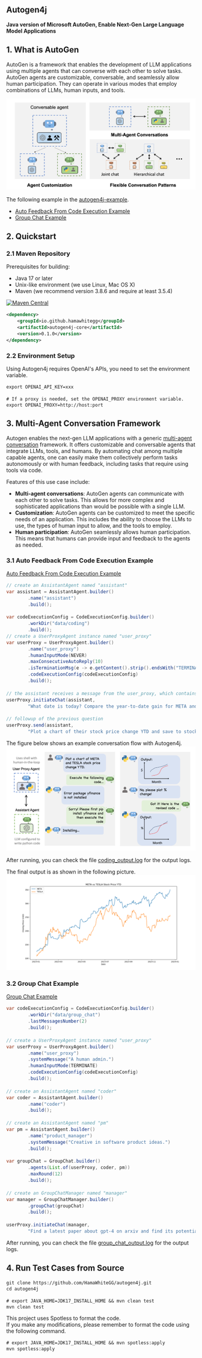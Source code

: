 ## Autogen4j
**Java version of Microsoft AutoGen, Enable Next-Gen Large Language Model Applications**

## 1. What is AutoGen

AutoGen is a framework that enables the development of LLM applications using multiple agents that can converse with each other to solve tasks. AutoGen agents are customizable, conversable, and seamlessly allow human participation. They can operate in various modes that employ combinations of LLMs, human inputs, and tools.

![AutoGen Overview](https://github.com/HamaWhiteGG/autogen4j/blob/dev/data/images/autogen_agentchat.png)

The following example in the [autogen4j-example](autogen4j-example/src/main/java/com/hw/autogen4j/example).

- [Auto Feedback From Code Execution Example](autogen4j-example/src/main/java/com/hw/autogen4j/example/AutoFeedbackFromCodeExecutionExample.java)
- [Group Chat Example](autogen4j-example/src/main/java/com/hw/autogen4j/example/GroupChatExample.java)

## 2. Quickstart

### 2.1 Maven Repository
Prerequisites for building:
* Java 17 or later
* Unix-like environment (we use Linux, Mac OS X)
* Maven (we recommend version 3.8.6 and require at least 3.5.4)

[![Maven Central](https://img.shields.io/maven-central/v/io.github.hamawhitegg/autogen4j-core)](https://maven-badges.herokuapp.com/maven-central/io.github.hamawhitegg/autogen4j-core)
```xml
<dependency>
    <groupId>io.github.hamawhitegg</groupId>
    <artifactId>autogen4j-core</artifactId>
    <version>0.1.0</version>
</dependency>
```

### 2.2 Environment Setup
Using Autogen4j requires OpenAI's APIs, you need to set the environment variable.
```shell
export OPENAI_API_KEY=xxx

# If a proxy is needed, set the OPENAI_PROXY environment variable.
export OPENAI_PROXY=http://host:port
```

## 3. Multi-Agent Conversation Framework

Autogen enables the next-gen LLM applications with a generic [multi-agent conversation](https://microsoft.github.io/autogen/docs/Use-Cases/agent_chat) framework. It offers customizable and conversable agents that integrate LLMs, tools, and humans.
By automating chat among multiple capable agents, one can easily make them collectively perform tasks autonomously or with human feedback, including tasks that require using tools via code.

Features of this use case include:

- **Multi-agent conversations**: AutoGen agents can communicate with each other to solve tasks. This allows for more complex and sophisticated applications than would be possible with a single LLM.
- **Customization**: AutoGen agents can be customized to meet the specific needs of an application. This includes the ability to choose the LLMs to use, the types of human input to allow, and the tools to employ.
- **Human participation**: AutoGen seamlessly allows human participation. This means that humans can provide input and feedback to the agents as needed.

### 3.1 Auto Feedback From Code Execution Example
[Auto Feedback From Code Execution Example](autogen4j-example/src/main/java/com/hw/autogen4j/example/AutoFeedbackFromCodeExecutionExample.java)

```java
// create an AssistantAgent named "assistant"
var assistant = AssistantAgent.builder()
        .name("assistant")
        .build();

var codeExecutionConfig = CodeExecutionConfig.builder()
        .workDir("data/coding")
        .build();
// create a UserProxyAgent instance named "user_proxy"
var userProxy = UserProxyAgent.builder()
        .name("user_proxy")
        .humanInputMode(NEVER)
        .maxConsecutiveAutoReply(10)
        .isTerminationMsg(e -> e.getContent().strip().endsWith("TERMINATE"))
        .codeExecutionConfig(codeExecutionConfig)
        .build();

// the assistant receives a message from the user_proxy, which contains the task description
userProxy.initiateChat(assistant,
        "What date is today? Compare the year-to-date gain for META and TESLA.");

// followup of the previous question
userProxy.send(assistant,
        "Plot a chart of their stock price change YTD and save to stock_price_ytd.png.");
```

The figure below shows an example conversation flow with Autogen4j.
![Agent Chat Example](https://github.com/HamaWhiteGG/autogen4j/blob/dev/data/images/chat_example.png)

After running, you can check the file [coding_output.log](data/coding/coding_output.log) for the output logs.

The final output is as shown in the following picture.
![stock_price_ytd](https://github.com/HamaWhiteGG/autogen4j/blob/dev/data/coding/stock_price_ytd.png)


### 3.2 Group Chat Example
[Group Chat Example](autogen4j-example/src/main/java/com/hw/autogen4j/example/GroupChatExample.java)

```java
var codeExecutionConfig = CodeExecutionConfig.builder()
        .workDir("data/group_chat")
        .lastMessagesNumber(2)
        .build();

// create a UserProxyAgent instance named "user_proxy"
var userProxy = UserProxyAgent.builder()
        .name("user_proxy")
        .systemMessage("A human admin.")
        .humanInputMode(TERMINATE)
        .codeExecutionConfig(codeExecutionConfig)
        .build();

// create an AssistantAgent named "coder"
var coder = AssistantAgent.builder()
        .name("coder")
        .build();

// create an AssistantAgent named "pm"
var pm = AssistantAgent.builder()
        .name("product_manager")
        .systemMessage("Creative in software product ideas.")
        .build();

var groupChat = GroupChat.builder()
        .agents(List.of(userProxy, coder, pm))
        .maxRound(12)
        .build();

// create an GroupChatManager named "manager"
var manager = GroupChatManager.builder()
        .groupChat(groupChat)
        .build();

userProxy.initiateChat(manager,
        "Find a latest paper about gpt-4 on arxiv and find its potential applications in software.");
```

After running, you can check the file [group_chat_output.log](data/group_chat/group_chat_output.log) for the output logs.


## 4. Run Test Cases from Source

```shell
git clone https://github.com/HamaWhiteGG/autogen4j.git
cd autogen4j

# export JAVA_HOME=JDK17_INSTALL_HOME && mvn clean test
mvn clean test
```

This project uses Spotless to format the code.   
If you make any modifications, please remember to format the code using the following command.

```shell
# export JAVA_HOME=JDK17_INSTALL_HOME && mvn spotless:apply
mvn spotless:apply
```